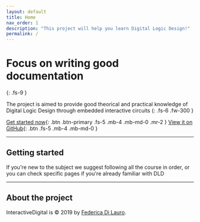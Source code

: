 ```yaml
---
layout: default
title: Home
nav_order: 1
description: "This project will help you learn Digital Logic Design!"
permalink: /
--- 
```


# Focus on writing good documentation
{: .fs-9 }

The project is aimed to provide good theorical and practical knowledge of Digital Logic Design through embedded interactive circuits
{: .fs-6 .fw-300 }

[Get started now](#getting-started){: .btn .btn-primary .fs-5 .mb-4 .mb-md-0 .mr-2 } [View it on GitHub](https://github.com/fdila/GSOC-proposal){: .btn .fs-5 .mb-4 .mb-md-0 }

---

## Getting started

If you're new to the subject we suggest following all the course in order, or you can check specific pages if you're already familiar with DLD


---

## About the project

InteractiveDigital is &copy; 2019 by [Federica Di Lauro](https://github.com/fdila).

